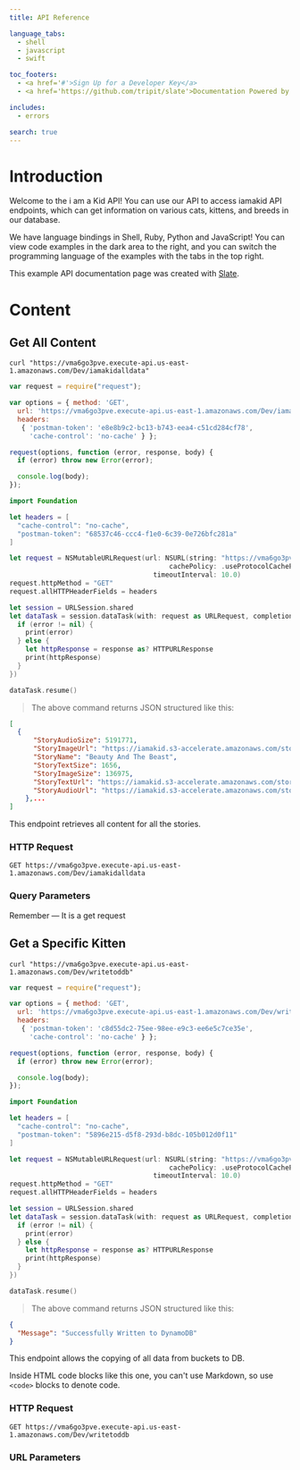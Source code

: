 ```yaml
---
title: API Reference

language_tabs:
  - shell
  - javascript
  - swift

toc_footers:
  - <a href='#'>Sign Up for a Developer Key</a>
  - <a href='https://github.com/tripit/slate'>Documentation Powered by Slate</a>

includes:
  - errors

search: true
---
```


# Introduction

Welcome to the i am a Kid API! You can use our API to access iamakid API endpoints, which can get information on various cats, kittens, and breeds in our database.

We have language bindings in Shell, Ruby, Python and JavaScript! You can view code examples in the dark area to the right, and you can switch the programming language of the examples with the tabs in the top right.

This example API documentation page was created with [Slate](https://github.com/tripit/slate).


# Content

## Get All Content

```shell
curl "https://vma6go3pve.execute-api.us-east-1.amazonaws.com/Dev/iamakidalldata"
```

```javascript
var request = require("request");

var options = { method: 'GET',
  url: 'https://vma6go3pve.execute-api.us-east-1.amazonaws.com/Dev/iamakidalldata',
  headers: 
   { 'postman-token': 'e8e8b9c2-bc13-b743-eea4-c51cd284cf78',
     'cache-control': 'no-cache' } };

request(options, function (error, response, body) {
  if (error) throw new Error(error);

  console.log(body);
});
```
```swift
import Foundation

let headers = [
  "cache-control": "no-cache",
  "postman-token": "68537c46-ccc4-f1e0-6c39-0e726bfc281a"
]

let request = NSMutableURLRequest(url: NSURL(string: "https://vma6go3pve.execute-api.us-east-1.amazonaws.com/Dev/iamakidalldata")! as URL,
                                        cachePolicy: .useProtocolCachePolicy,
                                    timeoutInterval: 10.0)
request.httpMethod = "GET"
request.allHTTPHeaderFields = headers

let session = URLSession.shared
let dataTask = session.dataTask(with: request as URLRequest, completionHandler: { (data, response, error) -> Void in
  if (error != nil) {
    print(error)
  } else {
    let httpResponse = response as? HTTPURLResponse
    print(httpResponse)
  }
})

dataTask.resume()
```
> The above command returns JSON structured like this:

```json
[
  {
      "StoryAudioSize": 5191771,
      "StoryImageUrl": "https://iamakid.s3-accelerate.amazonaws.com/story-images/Beauty%20And%20The%20Beast.png?AWSAccessKeyId=ASIAJEJ5MYKJWYHT2WSA&Expires=1489668550&Signature=nV2fVVjOFKohnUntXIoPwHmEn9g%3D&x-amz-security-token=FQoDYXdzEEYaDIZKB5isk%2FKWCnKCKyLmAXxt1odw0l3DfR8p%2Bh3Kgq98eOVceG%2FyTKJHf7ymwCVyaw7KXqf1VMJ3vxp2pKnWQmHwSDErzAwVA5UQamBvNvWkh3UOxajG2ZgQ9p6WMXldVvHWKM6ZQQPI%2FHQGkIErRR9OHA7%2FjjLZ8j4JBMNZMS8X3bZH9owKsa7xSIV82uCOThspp0c%2BA9Aabxbd5W4p6H9huR838gIQm%2F%2Fotmcb3T7%2Fh8ydF721xOu%2FVj1Hszdn%2F2rI3wz6BpqUBNqRuU53BoLAATfZ5N5eNvdkvMDB%2Fvl%2ButFD7JcyuicsrZMXg3uF%2FIcSjLVlKOaRhcYF",
      "StoryName": "Beauty And The Beast",
      "StoryTextSize": 1656,
      "StoryImageSize": 136975,
      "StoryTextUrl": "https://iamakid.s3-accelerate.amazonaws.com/story-text/Beauty%20And%20The%20Beast.txt?AWSAccessKeyId=ASIAJEJ5MYKJWYHT2WSA&Expires=1489668548&Signature=nPm0iF1ssyDSvMF6ZKfB7KjE6i4%3D&x-amz-security-token=FQoDYXdzEEYaDIZKB5isk%2FKWCnKCKyLmAXxt1odw0l3DfR8p%2Bh3Kgq98eOVceG%2FyTKJHf7ymwCVyaw7KXqf1VMJ3vxp2pKnWQmHwSDErzAwVA5UQamBvNvWkh3UOxajG2ZgQ9p6WMXldVvHWKM6ZQQPI%2FHQGkIErRR9OHA7%2FjjLZ8j4JBMNZMS8X3bZH9owKsa7xSIV82uCOThspp0c%2BA9Aabxbd5W4p6H9huR838gIQm%2F%2Fotmcb3T7%2Fh8ydF721xOu%2FVj1Hszdn%2F2rI3wz6BpqUBNqRuU53BoLAATfZ5N5eNvdkvMDB%2Fvl%2ButFD7JcyuicsrZMXg3uF%2FIcSjLVlKOaRhcYF",
      "StoryAudioUrl": "https://iamakid.s3-accelerate.amazonaws.com/story-audio/Beauty%20And%20The%20Beast.mp3?AWSAccessKeyId=ASIAJEJ5MYKJWYHT2WSA&Expires=1489668553&Signature=WTlYfL3GsfCscollSxmF5%2BGP3aw%3D&x-amz-security-token=FQoDYXdzEEYaDIZKB5isk%2FKWCnKCKyLmAXxt1odw0l3DfR8p%2Bh3Kgq98eOVceG%2FyTKJHf7ymwCVyaw7KXqf1VMJ3vxp2pKnWQmHwSDErzAwVA5UQamBvNvWkh3UOxajG2ZgQ9p6WMXldVvHWKM6ZQQPI%2FHQGkIErRR9OHA7%2FjjLZ8j4JBMNZMS8X3bZH9owKsa7xSIV82uCOThspp0c%2BA9Aabxbd5W4p6H9huR838gIQm%2F%2Fotmcb3T7%2Fh8ydF721xOu%2FVj1Hszdn%2F2rI3wz6BpqUBNqRuU53BoLAATfZ5N5eNvdkvMDB%2Fvl%2ButFD7JcyuicsrZMXg3uF%2FIcSjLVlKOaRhcYF"
    },...
]
```

This endpoint retrieves all content for all the stories.

### HTTP Request

`GET https://vma6go3pve.execute-api.us-east-1.amazonaws.com/Dev/iamakidalldata`

### Query Parameters

<!--Parameter | Default | Description
--------- | ------- | -----------
include_cats | false | If set to true, the result will also include cats.
available | true | If set to false, the result will include kittens that have already been adopted.-->

<aside class="success">
Remember — It is a get request
</aside>

## Get a Specific Kitten

```shell
curl "https://vma6go3pve.execute-api.us-east-1.amazonaws.com/Dev/writetoddb"
```

```javascript
var request = require("request");

var options = { method: 'GET',
  url: 'https://vma6go3pve.execute-api.us-east-1.amazonaws.com/Dev/writetoddb',
  headers: 
   { 'postman-token': 'c8d55dc2-75ee-98ee-e9c3-ee6e5c7ce35e',
     'cache-control': 'no-cache' } };

request(options, function (error, response, body) {
  if (error) throw new Error(error);

  console.log(body);
});
```
```swift
import Foundation

let headers = [
  "cache-control": "no-cache",
  "postman-token": "5896e215-d5f8-293d-b8dc-105b012d0f11"
]

let request = NSMutableURLRequest(url: NSURL(string: "https://vma6go3pve.execute-api.us-east-1.amazonaws.com/Dev/writetoddb")! as URL,
                                        cachePolicy: .useProtocolCachePolicy,
                                    timeoutInterval: 10.0)
request.httpMethod = "GET"
request.allHTTPHeaderFields = headers

let session = URLSession.shared
let dataTask = session.dataTask(with: request as URLRequest, completionHandler: { (data, response, error) -> Void in
  if (error != nil) {
    print(error)
  } else {
    let httpResponse = response as? HTTPURLResponse
    print(httpResponse)
  }
})

dataTask.resume()
```
> The above command returns JSON structured like this:

```json
{
  "Message": "Successfully Written to DynamoDB"
}
```

This endpoint allows the copying of all data from buckets to DB.

<aside class="warning">Inside HTML code blocks like this one, you can't use Markdown, so use <code>&lt;code&gt;</code> blocks to denote code.</aside>

### HTTP Request

`GET https://vma6go3pve.execute-api.us-east-1.amazonaws.com/Dev/writetoddb`

### URL Parameters

<!--Parameter | Description
--------- | -----------
ID | The ID of the kitten to retrieve-->
